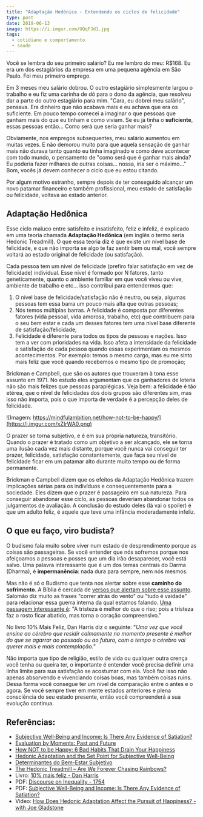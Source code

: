 ```yaml
---
title: "Adaptação Hedônica - Entendendo os ciclos de felicidade"
type: post
date: 2019-06-13
image: https://i.imgur.com/UQqFJd1.jpg
tags:
  - cotidiano e comportamento
  - saude
---
```


Você se lembra do seu primeiro salário? Eu me lembro do meu: R$168. Eu era um dos estagiários da empresa em uma pequena agência em São Paulo. Foi meu primeiro emprego. 

Em 3 meses meu salário dobrou. O outro estagiário simplesmente largou o trabalho e eu fiz uma carinha de dó para o dono da agência, que resolveu dar a parte do outro estagiário para mim. "Cara, eu dobrei meu salário", pensava. Era dinheiro que não acabava mais e eu achava que era os suficiente. Em pouco tempo comecei a imaginar o que pessoas que ganham mais do que eu tinham e como viviam. Se eu já tinha o **suficiente**, essas pessoas então... Como será que seria ganhar mais?

Obviamente, nos empregos subsequentes, meu salário aumentou em muitas vezes. E não demorou muito para que aquela sensação de ganhar mais não durava tanto quanto eu tinha imaginado e como deve acontecer com todo mundo, o pensamento de "como será que é ganhar mais ainda? Eu poderia fazer milhares de outras coisas... nossa, iria ser o máximo..." Bom, vocês já devem conhecer o ciclo que eu estou citando.

Por algum motivo estranho, sempre depois de ter conseguido alcançar um novo patamar financeiro e também profissional, meu estado de satisfação ou felicidade, voltava ao estado anterior.

## Adaptação Hedônica

Esse ciclo maluco entre satisfeito e insatisfeito, feliz e infeliz, é explicado em uma teoria chamada **Adaptação Hedônica** (em inglês o termo seria Hedonic Treadmill). O que essa teoria diz é que existe um nível base de felicidade, e que não importa se algo te faz sentir bem ou mal, você sempre voltará ao estado original de felicidade (ou satisfação).

Cada pessoa tem um nível de felicidade (prefiro falar satisfação em vez de felicidade) individual. Esse nível é formado por N fatores, tanto geneticamente, quanto o ambiente familiar em que você viveu ou vive, ambiente de trabalho e etc... isso contribui para entendermos que:

1. O nível base de felicidade/satisfação não é neutro, ou seja, algumas pessoas tem essa barra um pouco mais alta que outras pessoas;
2. Nós temos múltiplas barras. A felicidade é composta por diferentes fatores (vida pessoal, vida amorosa, trabalho, etc) que contribuem para o seu bem estar e cada um desses fatores tem uma nível base diferente de satisfação/felicidade;
3. Felicidade é diferente para todos os tipos de pessoas e nações. Isso tem a ver com prioridades na vida. Isso afeta a intensidade da felicidade e satisfação de cada pessoa quando essas experimentam os mesmos acontecimentos. Por exemplo: temos o mesmo cargo, mas eu me sinto mais feliz que você quando recebemos o mesmo tipo de promoção;

Brickman e Campbell, que são os autores que trouxeram à tona esse assunto em 1971. No estudo eles argumentam que os ganhadores de loteria não são mais felizes que pessoas paraplégicas. Veja bem: a felicidade é tão etérea, que o nível de felicidades dos dois grupos são diferentes sim, mas isso não importa, pois o que importa de verdade é a percepção deles de felicidade.

![Imagem: https://mindfulambition.net/how-not-to-be-happy/](https://i.imgur.com/xZIrWA0.png)

O prazer se torna subjetivo, e é em sua própria natureza, transitório. Quando o prazer é tratado como um objetivo a ser alcançado, ele se torna uma ilusão cada vez mais distante, porque você nunca vai conseguir ter prazer, felicidade, satisfação constantemente, que faça seu nível de felicidade ficar em um patamar alto durante muito tempo ou de forma permanente.

Brickman e Campbell dizem que os efeitos da Adaptação Hedônica trazem implicações sérias para os indivíduos e consequentemente para a sociedade. Eles dizem que o prazer é passageiro em sua natureza. Para conseguir abandonar esse ciclo, as pessoas deveriam abandonar todos os julgamentos de avaliação. A conclusão do estudo deles (lá vai o spoiler) é que um adulto feliz, é aquele que teve uma infância moderadamente infeliz.

## O que eu faço, viro budista?

O budismo fala muito sobre viver num estado de desprendimento porque as coisas são passageiras. Se você entender que nós sofremos porque nos afeiçoamos a pessoas e posses que um dia irão desaparecer, você está salvo. Uma palavra interessante que é um dos temas centrais do Darma (Dharma), é **impermanência**: nada dura para sempre, nem nós mesmos.

Mas não é só o Budismo que tenta nos alertar sobre esse **caminho do sofrimento**. A Bíblia é cercada de [versos que alertam sobre esse assunto](https://my.bible.com/pt/bible/211/ECC.9.NTLH). Salomão diz muito as frases "correr atrás do vento" ou "tudo é vaidade" para relacionar essa guerra interna da qual estamos falando. [Uma passagem interessante é](https://my.bible.com/bible/211/ECC.7.3): "A tristeza é melhor do que o riso; pois a tristeza faz o rosto ficar abatido, mas torna o coração compreensivo."

No livro 10% Mais Feliz, Dan Harris diz o seguinte: "*Uma vez que você ensine ao cérebro que residir calmamente no momento presente é melhor do que se agarrar ao passado ou ao futuro, com o tempo o cérebro vai querer mais e mais contemplação.*"

Não importa que tipo de religião, estilo de vida ou qualquer outra crença você tenha ou queira ter, o importante é entender você precisa definir uma linha limite para sua satisfação se acostumar com ela. Você faz isso não apenas absorvendo e vivenciando coisas boas, mas também coisas ruins. Dessa forma você consegue ter um nível de comparação entre o antes e o agora. Se você sempre tiver em mente estados anteriores e plena consciência do seu estado presente, então você compreenderá a sua evolução continua.


## Referências:
- [Subjective Well‐Being and Income: Is There Any Evidence of Satiation?](https://www.brookings.edu/research/subjective-well‐being-and-income-is-there-any-evidence-of-satiation/)
- [Evaluation by Moments: Past and Future](https://pdfs.semanticscholar.org/c708/aea54904d3bbef4d87c98c4d29cfa2f00908.pdf)
- [How NOT to be Happy: 6 Bad Habits That Drain Your Happiness](https://mindfulambition.net/how-not-to-be-happy/)
- [Hedonic Adaptation and the Set Point for Subjective Well-Being](https://www.nobascholar.com/chapters/21)
- [Determinantes do Bem-Estar Subjetivo](http://revistaseletronicas.pucrs.br/ojs/index.php/revistapsico/article/viewFile/8263/8228)
- [The Hedonic Treadmill – Are We Forever Chasing Rainbows?](https://positivepsychologyprogram.com/hedonic-treadmill/)
- Livro: [10% mais feliz - Dan Harris](https://amzn.to/2XGE5kf)
- PDF: [Discourse on Inequality - 1754](https://www.aub.edu.lb/fas/cvsp/Documents/DiscourseonInequality.pdf879500092.pdf)
- PDF: [Subjective Well-Being and Income: Is There Any Evidence of Satiation?](https://users.nber.org/~jwolfers/papers/Satiation(AER).pdf)
- Video: [How Does Hedonic Adaptation Affect the Pursuit of Happiness? - with Joe Gladstone](https://www.youtube.com/watch?v=BYz12v_sqQc)
